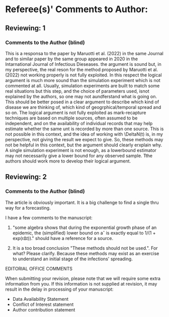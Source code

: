 # Referee(s)' Comments to Author:

## Reviewing: 1

### Comments to the Author (blind)

This is a responsa to the paper by Maruotti et al. (2022) in the same Journal and to similar paper by the same group appeared in 2020 in the Intarnational Journal of Infectious Dieseases. the argument is sound but, in my perspective, the real reson for the method proposed by Maruotti et al. (2022) not working properly is not fully exploited. In this respect the logical argument is much more sound than the simulation experiment which is not commented at all. Usually, simulation experiments are built to match some real situations but this step, and the choice of parameters used, isnot explained by the authors, so one may not aundferstand what is going on. This should be better posed in a clear argument to describe which kind of disease we are thinking of, which kind of geogrphical/temporal spread and so on. The logical argument is not fully exploited as mark-recapture techniques are based on multiple sources, often assumed to be independent, and on the availability of individual records that may help estimate whether the same unt is recorded by more than one source. This is not possible in this context, and the idea of working with \DeltaN(t) is, in my perspective, not giving the result we expect to give. So, these methods may not be helpful in this context, but the argument should clearly erxplain why. A single simulation experiment is not enough, as a lowerbound estimator may not necessarily give a lower bound for any observed sample. Tthe authors should work more to develop their logical argument.

## Reviewing: 2

### Comments to the Author (blind)

The article is obviously important. It is a big challenge to find a single thru way for a forecasting.

I have a few comments to the manuscript:

1. "some algebra shows that during the exponential growth phase of an epidemic, the (simplified) lower bound on aˆ is exactly equal to 1/(1 + exp(r∆t))." should have a reference for a source.

2. It is a too broad conclusion "These methods should not be used.". For what? Please clarify. Because these methods may exist as an exercise to understand an initial stage of the infections' spreading.


EDITORIAL OFFICE COMMENTS

When submitting your revision, please note that we will require some extra information from you. If this information is not supplied at revision, it may result in the delay in processing of your manuscript:

- Data Availability Statement
- Conflict of Interest statement
- Author contribution statement

